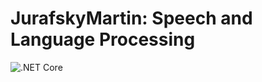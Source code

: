 # JurafskyMartin: Speech and Language Processing

![.NET Core](https://github.com/cronin101/JurafskyMartin/workflows/.NET%20Core/badge.svg)
